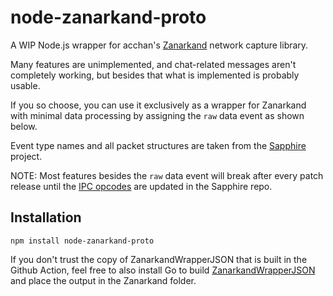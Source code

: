 # node-zanarkand-proto
A WIP Node.js wrapper for acchan's [Zanarkand](https://github.com/ayyaruq/zanarkand) network capture library.

Many features are unimplemented, and chat-related messages aren't completely working, but besides that what is implemented is probably usable.

If you so choose, you can use it exclusively as a wrapper for Zanarkand with minimal data processing by assigning the `raw` data event as shown below.

Event type names and all packet structures are taken from the [Sapphire](https://github.com/SapphireServer/Sapphire) project.

NOTE: Most features besides the `raw` data event will break after every patch release until the [IPC opcodes](https://github.com/SapphireServer/Sapphire/blob/develop/src/common/Network/PacketDef/Ipcs.h) are updated in the Sapphire repo.

## Installation
```
npm install node-zanarkand-proto
```

If you don't trust the copy of ZanarkandWrapperJSON that is built in the Github Action, feel free to also install Go to build [ZanarkandWrapperJSON](https://github.com/karashiiro/ZanarkandWrapperJSON) and place the output in the Zanarkand folder.